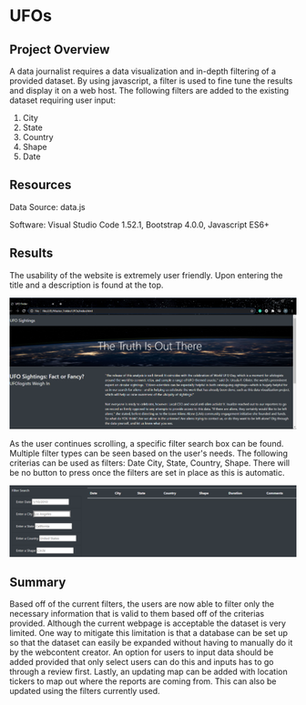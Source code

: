 # UFOs

## Project Overview
A data journalist requires a data visualization and in-depth filtering of a provided dataset. By using javascript, a filter is used to fine tune the results and display it on a web host. The following filters are added to the existing dataset requiring user input:
1. City
2. State
3. Country
4. Shape
5. Date

## Resources
Data Source: data.js

Software: Visual Studio Code 1.52.1, Bootstrap 4.0.0, Javascript ES6+

## Results
The usability of the website is extremely user friendly. Upon entering the title and a description is found at the top.

![](static/images/webpage.png)

As the user continues scrolling, a specific filter search box can be found. Multiple filter types can be seen based on the user's needs. The following criterias can be used as filters: Date City, State, Country, Shape. There will be no button to press once the filters are set in place as this is automatic. 

![](static/images/filters.png)

## Summary
Based off of the current filters, the users are now able to filter only the necessary information that is valid to them based off of the criterias provided. Although the current webpage is acceptable the dataset is very limited. One way to mitigate this limitation is that a database can be set up so that the dataset can easily be expanded without having to manually do it by the webcontent creator. An option for users to input data should be added provided that only select users can do this and inputs has to go through a review first. Lastly, an updating map can be added with location tickers to map out where the reports are coming from. This can also be updated using the filters currently used.
